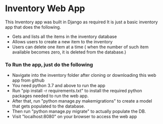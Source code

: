 # Inventory Web App

This Inventory app was built in Django as required
It is just a basic inventory app that does the following.
* Gets and lists all the items in the inventory database
* Allows users to create a new item to the inventory
* Users can delete one item at a time ( when the number of such item available
 becomes zero, it is deleted from the database.)


### To Run the app, just do the following
* Navigate into the inventory folder after cloning or downloading this web app from github
* You need python 3.7 and above to run the app
* Run "pip install -r requirements.txt" to install the required python packages needed to run the web app.
* After that, run "python manage.py makemigrations" to create a model that gets populated to the database.
* Then run "python manage.py migrate" to actually populate the DB.
* Visit "localhost:8080" on your browser to access the web app
